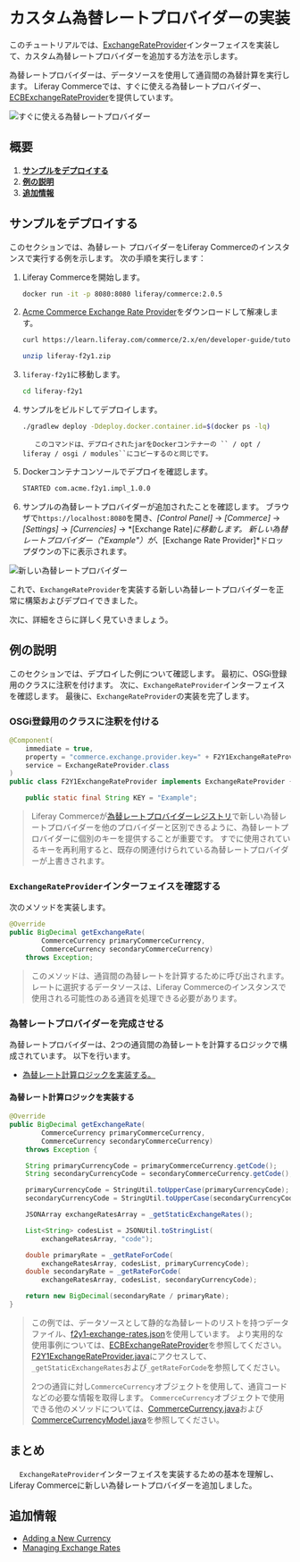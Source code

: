 # カスタム為替レートプロバイダーの実装

このチュートリアルでは、[ExchangeRateProvider](https://github.com/liferay/com-liferay-commerce/blob/2.0.5/commerce-currency-api/src/main/java/com/liferay/commerce/currency/util/ExchangeRateProvider.java)インターフェイスを実装して、カスタム為替レートプロバイダーを追加する方法を示します。

為替レートプロバイダーは、データソースを使用して通貨間の為替計算を実行します。 Liferay Commerceでは、すぐに使える為替レートプロバイダー、[ECBExchangeRateProvider](https://github.com/liferay/com-liferay-commerce/blob/2.0.5/commerce-currency-service/src/main/java/com/liferay/commerce/currency/internal/util/ECBExchangeRateProvider.java)を提供しています。

![すぐに使える為替レートプロバイダー](./implementing-an-exchange-rate-provider/images/01.png "すぐに使える為替レートプロバイダー")

## 概要

1.  [**サンプルをデプロイする**](#deploy-an-example)
2.  [**例の説明**](#walk-through-the-example)
3.  [**追加情報**](#additional-information)

## サンプルをデプロイする

このセクションでは、為替レート プロバイダーをLiferay Commerceのインスタンスで実行する例を示します。 次の手順を実行します：

1.  Liferay Commerceを開始します。

    ``` bash
    docker run -it -p 8080:8080 liferay/commerce:2.0.5
    ```

2.  [Acme Commerce Exchange Rate Provider](./liferay-f2y1.zip)をダウンロードして解凍します。

    ``` bash
    curl https://learn.liferay.com/commerce/2.x/en/developer-guide/tutorials/liferay-f2y1.zip -O
    ```

    ``` bash
    unzip liferay-f2y1.zip
    ```

3.  `liferay-f2y1`に移動します。

    ``` bash
    cd liferay-f2y1
    ```

4.  サンプルをビルドしてデプロイします。

    ``` bash
    ./gradlew deploy -Ddeploy.docker.container.id=$(docker ps -lq)
    ```

    ``` note::
       このコマンドは、デプロイされたjarをDockerコンテナーの `` / opt / liferay / osgi / modules``にコピーするのと同じです。
    ```

5.  Dockerコンテナコンソールでデプロイを確認します。

    ``` bash
    STARTED com.acme.f2y1.impl_1.0.0
    ```

6.  サンプルの為替レートプロバイダーが追加されたことを確認します。 ブラウザで`https://localhost:8080`を開き、*[Control Panel]* → *[Commerce]* → *[Settings]* → *[Currencies]* → *[Exchange Rate]*に移動します。 新しい為替レートプロバイダー（"Example"）が、*[Exchange Rate Provider]*ドロップダウンの下に表示されます。

![新しい為替レートプロバイダー](./implementing-an-exchange-rate-provider/images/02.png "新しい為替レートプロバイダー")

これで、`ExchangeRateProvider`を実装する新しい為替レートプロバイダーを正常に構築およびデプロイできました。

次に、詳細をさらに詳しく見ていきましょう。

## 例の説明

このセクションでは、デプロイした例について確認します。 最初に、OSGi登録用のクラスに注釈を付けます。 次に、`ExchangeRateProvider`インターフェイスを確認します。 最後に、`ExchangeRateProvider`の実装を完了します。

### OSGi登録用のクラスに注釈を付ける

``` java
@Component(
    immediate = true,
    property = "commerce.exchange.provider.key=" + F2Y1ExchangeRateProvider.KEY,
    service = ExchangeRateProvider.class
)
public class F2Y1ExchangeRateProvider implements ExchangeRateProvider {

    public static final String KEY = "Example";
```

> Liferay Commerceが[為替レートプロバイダーレジストリ](https://github.com/liferay/com-liferay-commerce/blob/2.0.5/commerce-currency-service/src/main/java/com/liferay/commerce/currency/internal/util/ExchangeRateProviderRegistryImpl.java)で新しい為替レートプロバイダーを他のプロバイダーと区別できるように、為替レートプロバイダーに個別のキーを提供することが重要です。 すでに使用されているキーを再利用すると、既存の関連付けられている為替レートプロバイダーが上書きされます。

### `ExchangeRateProvider`インターフェイスを確認する

次のメソッドを実装します。

``` java
@Override
public BigDecimal getExchangeRate(
        CommerceCurrency primaryCommerceCurrency,
        CommerceCurrency secondaryCommerceCurrency)
    throws Exception;
```

> このメソッドは、通貨間の為替レートを計算するために呼び出されます。 レートに選択するデータソースは、Liferay Commerceのインスタンスで使用される可能性のある通貨を処理できる必要があります。

### 為替レートプロバイダーを完成させる

為替レートプロバイダーは、2つの通貨間の為替レートを計算するロジックで構成されています。 以下を行います。

  - [為替レート計算ロジックを実装する。](#implement-the-exchange-rate-calculation-logic)

#### 為替レート計算ロジックを実装する

``` java
@Override
public BigDecimal getExchangeRate(
        CommerceCurrency primaryCommerceCurrency,
        CommerceCurrency secondaryCommerceCurrency)
    throws Exception {

    String primaryCurrencyCode = primaryCommerceCurrency.getCode();
    String secondaryCurrencyCode = secondaryCommerceCurrency.getCode();

    primaryCurrencyCode = StringUtil.toUpperCase(primaryCurrencyCode);
    secondaryCurrencyCode = StringUtil.toUpperCase(secondaryCurrencyCode);

    JSONArray exchangeRatesArray = _getStaticExchangeRates();

    List<String> codesList = JSONUtil.toStringList(
        exchangeRatesArray, "code");

    double primaryRate = _getRateForCode(
        exchangeRatesArray, codesList, primaryCurrencyCode);
    double secondaryRate = _getRateForCode(
        exchangeRatesArray, codesList, secondaryCurrencyCode);

    return new BigDecimal(secondaryRate / primaryRate);
}
```

> この例では、データソースとして静的な為替レートのリストを持つデータファイル、[f2y1-exchange-rates.json](https://github.com/liferay/liferay-learn/blob/master/docs/commerce/2.x/en/developer-guide/tutorials/implementing-an-exchange-rate-provider/liferay-f2y1.zip/f2y1-impl/src/main/resources/com/acme/f2y1/internal/commerce/exchange/rates/f2y1-exchange-rates.json)を使用しています。 より実用的な使用事例については、[ECBExchangeRateProvider](https://github.com/liferay/com-liferay-commerce/blob/2.0.5/commerce-currency-service/src/main/java/com/liferay/commerce/currency/internal/util/ECBExchangeRateProvider.java)を参照してください。 [F2Y1ExchangeRateProvider.java](https://github.com/liferay/liferay-learn/blob/master/docs/commerce/2.x/en/developer-guide/tutorials/implementing-an-exchange-rate-provider/liferay-f2y1.zip/f2y1-impl/src/main/java/com/acme/f2y1/internal/commerce/currency/util/F2Y1ExchangeRateProvider.java)にアクセスして、`_getStaticExchangeRates`および`_getRateForCode`を参照してください。
> 
> 2つの通貨に対し`CommerceCurrency`オブジェクトを使用して、通貨コードなどの必要な情報を取得します。 `CommerceCurrency`オブジェクトで使用できる他のメソッドについては、[CommerceCurrency.java](https://github.com/liferay/com-liferay-commerce/blob/2.0.5/commerce-currency-api/src/main/java/com/liferay/commerce/currency/model/CommerceCurrency.java)および[CommerceCurrencyModel.java](https://github.com/liferay/com-liferay-commerce/blob/2.0.5/commerce-currency-api/src/main/java/com/liferay/commerce/currency/model/CommerceCurrencyModel.java)を参照してください。

## まとめ

　 `ExchangeRateProvider`インターフェイスを実装するための基本を理解し、Liferay Commerceに新しい為替レートプロバイダーを追加しました。

## 追加情報

  - [Adding a New Currency](../../store-administration/currencies/adding-a-new-currency.md)
  - [Managing Exchange Rates](../../store-administration/currencies/managing-exchange-rates.md)
